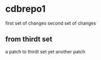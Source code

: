 # cdbrepo1
first set of changes
second set of changes
## from thirdt set
a patch to thirdt set
yet another patch
